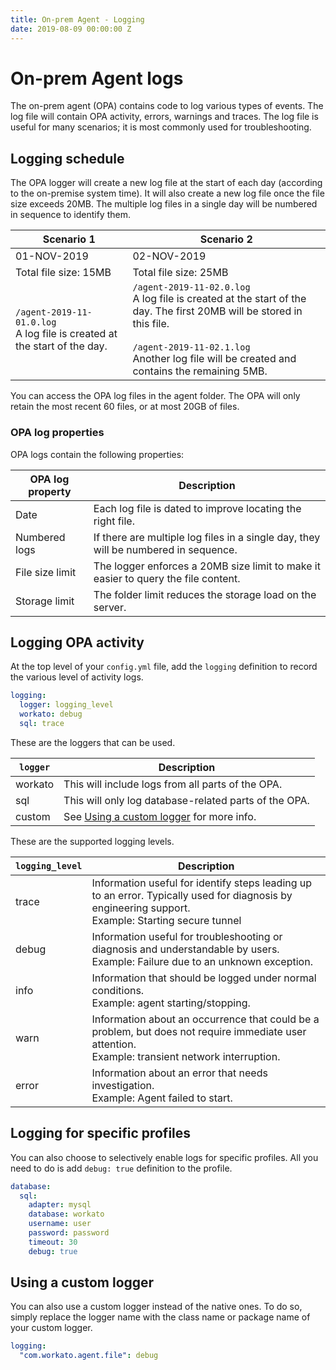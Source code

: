 ```yaml
---
title: On-prem Agent - Logging
date: 2019-08-09 00:00:00 Z
---
```


# On-prem Agent logs
The on-prem agent (OPA) contains code to log various types of events. The log file will contain OPA activity, errors, warnings and traces. The log file is useful for many scenarios; it is most commonly used for troubleshooting.

## Logging schedule
The OPA logger will create a new log file at the start of each day (according to the on-premise system time). It will also create a new log file once the file size exceeds 20MB. The multiple log files in a single day will be numbered in sequence to identify them.

| Scenario 1 | Scenario 2 |
| ---------- | ---------- |
| 01-NOV-2019 | 02-NOV-2019 |
| Total file size: 15MB | Total file size: 25MB |
| `/agent-2019-11-01.0.log`<br>A log file is created at the start of the day. | `/agent-2019-11-02.0.log`<br>A log file is created at the start of the day. The first 20MB will be stored in this file.<br><br>`/agent-2019-11-02.1.log`<br>Another log file will be created and contains the remaining 5MB. |

You can access the OPA log files in the agent folder. The OPA will only retain the most recent 60 files, or at most 20GB of files. 

### OPA log properties
OPA logs contain the following properties:

| OPA log property | Description                                                                               |
| ---------------- | ----------------------------------------------------------------------------------------- |
| Date             | Each log file is dated to improve locating the right file.                                |
| Numbered logs    | If there are multiple log files in a single day, they will be numbered in sequence.       |
| File size limit  | The logger enforces a 20MB size limit to make it easier to query the file content.        |
| Storage limit    | The folder limit reduces the storage load on the server.                                  |

## Logging OPA activity
At the top level of your `config.yml` file, add the `logging` definition to record the various level of activity logs.

```yml
logging:
  logger: logging_level
  workato: debug
  sql: trace
```

These are the loggers that can be used.

| `logger` | Description                                                        |
| -------- | ------------------------------------------------------------------ |
| workato  | This will include logs from all parts of the OPA.                  |
| sql      | This will only log database-related parts of the OPA.              |
| custom   | See [Using a custom logger](#using-a-custom-logger) for more info. |

These are the supported logging levels.

| `logging_level` | Description |
| --------------- | ----------- |
| trace           | Information useful for identify steps leading up to an error. Typically used for diagnosis by engineering support.<br>Example: Starting secure tunnel |
| debug           | Information useful for troubleshooting or diagnosis and understandable by users.<br>Example: Failure due to an unknown exception. |
| info            | Information that should be logged under normal conditions.<br>Example: agent starting/stopping. |
| warn            | Information about an occurrence that could be a problem, but does not require immediate user attention.<br>Example: transient network interruption. |
| error           | Information about an error that needs investigation.<br>Example: Agent failed to start. |

## Logging for specific profiles
You can also choose to selectively enable logs for specific profiles. All you need to do is add `debug: true` definition to the profile.

```yml
database:
  sql:
    adapter: mysql
    database: workato
    username: user
    password: password
    timeout: 30
    debug: true
```

## Using a custom logger
You can also use a custom logger instead of the native ones. To do so, simply replace the logger name with the class name or package name of your custom logger.

```yml
logging:
  "com.workato.agent.file": debug
```
